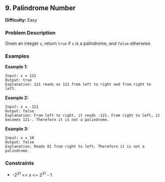 ## 9. Palindrome Number

**Difficulty:** Easy

### Problem Description

Given an integer `x`, return `true` if `x` is a palindrome, and `false` otherwise.

### Examples

**Example 1:**

```
Input: x = 121
Output: true
Explanation: 121 reads as 121 from left to right and from right to left.
```

**Example 2:**

```
Input: x = -121
Output: false
Explanation: From left to right, it reads -121. From right to left, it becomes 121-. Therefore it is not a palindrome.
```

**Example 3:**

```
Input: x = 10
Output: false
Explanation: Reads 01 from right to left. Therefore it is not a palindrome.
```

### Constraints

- -2<sup>31</sup> <= x <= 2<sup>31</sup> - 1

